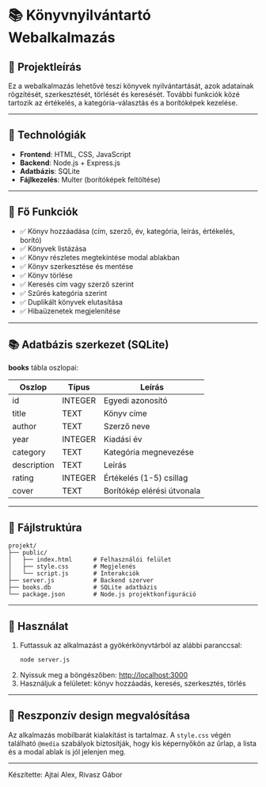 # 📚 Könyvnyilvántartó Webalkalmazás

## 📄 Projektleírás

Ez a webalkalmazás lehetővé teszi könyvek nyilvántartását, azok adatainak rögzítését, szerkesztését, törlését és keresését. További funkciók közé tartozik az értékelés, a kategória-választás és a borítóképek kezelése.

---

## 🔧 Technológiák

- **Frontend**: HTML, CSS, JavaScript
- **Backend**: Node.js + Express.js
- **Adatbázis**: SQLite
- **Fájlkezelés**: Multer (borítóképek feltöltése)

---

## 🔎 Fő Funkciók

- ✅ Könyv hozzáadása (cím, szerző, év, kategória, leírás, értékelés, borító)
- ✅ Könyvek listázása
- ✅ Könyv részletes megtekintése modal ablakban
- ✅ Könyv szerkesztése és mentése
- ✅ Könyv törlése
- ✅ Keresés cím vagy szerző szerint
- ✅ Szűrés kategória szerint
- ✅ Duplikált könyvek elutasítása
- ✅ Hibaüzenetek megjelenítése

---

## 📚 Adatbázis szerkezet (SQLite)

**books** tábla oszlopai:

| Oszlop      | Típus    | Leírás                      |
|-------------|----------|------------------------------|
| id          | INTEGER  | Egyedi azonosító             |
| title       | TEXT     | Könyv címe                  |
| author      | TEXT     | Szerző neve                 |
| year        | INTEGER  | Kiadási év                  |
| category    | TEXT     | Kategória megnevezése         |
| description | TEXT     | Leírás                      |
| rating      | INTEGER  | Értékelés (1-5) csillag     |
| cover       | TEXT     | Borítókép elérési útvonala     |

---

## 📁 Fájlstruktúra

```
projekt/
├── public/
│   ├── index.html      # Felhasználói felület
│   ├── style.css       # Megjelenés
│   └── script.js       # Interakciók
├── server.js           # Backend szerver
├── books.db            # SQLite adatbázis
└── package.json        # Node.js projektkonfiguráció
```

---

## 🚀 Használat

1. Futtassuk az alkalmazást a gyökérkönyvtárból az alábbi paranccsal:
   ```bash
   node server.js
   ```
2. Nyissuk meg a böngészőben:
   [http://localhost:3000](http://localhost:3000)
3. Használjuk a felületet: könyv hozzáadás, keresés, szerkesztés, törlés

---

## 🎨 Reszponzív design megvalósítása

Az alkalmazás mobilbarát kialakítást is tartalmaz. A `style.css` végén található `@media` szabályok biztosítják, hogy kis képernyőkön az űrlap, a lista és a modal ablak is jól jelenjen meg.

---

Készítette: Ajtai Alex, Rivasz Gábor